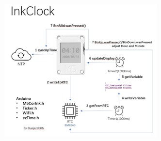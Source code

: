 # 
![](https://github.com/bluejazzCHN/M5Stack-ProductExampleCodes_CPP/blob/master/InkCore/InkClock.jpg)
